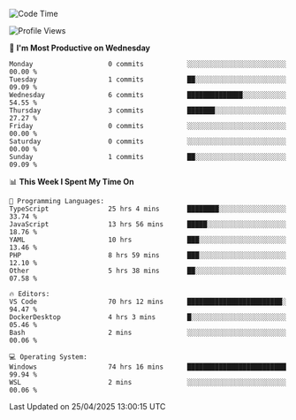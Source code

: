<!--START_SECTION:waka-->
![Code Time](http://img.shields.io/badge/Code%20Time-4%2C744%20hrs%209%20mins-blue)

![Profile Views](http://img.shields.io/badge/Profile%20Views-0-blue)

📅 **I'm Most Productive on Wednesday** 

```text
Monday                   0 commits           ░░░░░░░░░░░░░░░░░░░░░░░░░   00.00 % 
Tuesday                  1 commits           ██░░░░░░░░░░░░░░░░░░░░░░░   09.09 % 
Wednesday                6 commits           ██████████████░░░░░░░░░░░   54.55 % 
Thursday                 3 commits           ███████░░░░░░░░░░░░░░░░░░   27.27 % 
Friday                   0 commits           ░░░░░░░░░░░░░░░░░░░░░░░░░   00.00 % 
Saturday                 0 commits           ░░░░░░░░░░░░░░░░░░░░░░░░░   00.00 % 
Sunday                   1 commits           ██░░░░░░░░░░░░░░░░░░░░░░░   09.09 % 
```


📊 **This Week I Spent My Time On** 

```text
💬 Programming Languages: 
TypeScript               25 hrs 4 mins       ████████░░░░░░░░░░░░░░░░░   33.74 % 
JavaScript               13 hrs 56 mins      █████░░░░░░░░░░░░░░░░░░░░   18.76 % 
YAML                     10 hrs              ███░░░░░░░░░░░░░░░░░░░░░░   13.46 % 
PHP                      8 hrs 59 mins       ███░░░░░░░░░░░░░░░░░░░░░░   12.10 % 
Other                    5 hrs 38 mins       ██░░░░░░░░░░░░░░░░░░░░░░░   07.58 % 

🔥 Editors: 
VS Code                  70 hrs 12 mins      ████████████████████████░   94.47 % 
DockerDesktop            4 hrs 3 mins        █░░░░░░░░░░░░░░░░░░░░░░░░   05.46 % 
Bash                     2 mins              ░░░░░░░░░░░░░░░░░░░░░░░░░   00.06 % 

💻 Operating System: 
Windows                  74 hrs 16 mins      █████████████████████████   99.94 % 
WSL                      2 mins              ░░░░░░░░░░░░░░░░░░░░░░░░░   00.06 % 
```


 Last Updated on 25/04/2025 13:00:15 UTC
<!--END_SECTION:waka-->
